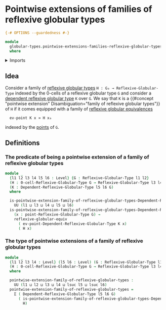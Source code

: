 # Pointwise extensions of families of reflexive globular types

```agda
{-# OPTIONS --guardedness #-}

module
  globular-types.pointwise-extensions-families-reflexive-globular-types
  where
```

<details><summary>Imports</summary>

```agda
open import foundation.dependent-pair-types
open import foundation.universe-levels

open import globular-types.dependent-globular-types
open import globular-types.dependent-reflexive-globular-types
open import globular-types.globular-types
open import globular-types.points-globular-types
open import globular-types.points-reflexive-globular-types
open import globular-types.reflexive-globular-equivalences
open import globular-types.reflexive-globular-types
```

</details>

## Idea

Consider a family of
[reflexive globular types](globular-types.reflexive-globular-types.md)
`H : G₀ → Reflexive-Globular-Type` indexed by the 0-cells of a reflexive
globular type `G` and consider a
[dependent reflexive globular type](globular-types.dependent-reflexive-globular-types.md)
`K` over `G`. We say that `K` is a
{{#concept "pointwise extension" Disambiguation="family of reflexive globular types"}}
of `H` if it comes equipped with a family of
[reflexive globular equivalences](globular-types.reflexive-globular-equivalences.md)

```text
  ev-point K x ≃ H x₀
```

indexed by the [points](globular-types.points-reflexive-globular-types.md) of
`G`.

## Definitions

### The predicate of being a pointwise extension of a family of reflexive globular types

```agda
module _
  {l1 l2 l3 l4 l5 l6 : Level} {G : Reflexive-Globular-Type l1 l2}
  (H : 0-cell-Reflexive-Globular-Type G → Reflexive-Globular-Type l3 l4)
  (K : Dependent-Reflexive-Globular-Type l5 l6 G)
  where

  is-pointwise-extension-family-of-reflexive-globular-types-Dependent-Reflexive-Globular-Type :
    UU (l1 ⊔ l3 ⊔ l4 ⊔ l5 ⊔ l6)
  is-pointwise-extension-family-of-reflexive-globular-types-Dependent-Reflexive-Globular-Type =
    (x : point-Reflexive-Globular-Type G) →
    reflexive-globular-equiv
      ( ev-point-Dependent-Reflexive-Globular-Type K x)
      ( H x)
```

### The type of pointwise extensions of a family of reflexive globular types

```agda
module _
  {l1 l2 l3 l4 : Level} (l5 l6 : Level) (G : Reflexive-Globular-Type l1 l2)
  (H : 0-cell-Reflexive-Globular-Type G → Reflexive-Globular-Type l3 l4)
  where

  pointwise-extension-family-of-reflexive-globular-types :
    UU (l1 ⊔ l2 ⊔ l3 ⊔ l4 ⊔ lsuc l5 ⊔ lsuc l6)
  pointwise-extension-family-of-reflexive-globular-types =
    Σ ( Dependent-Reflexive-Globular-Type l5 l6 G)
      ( is-pointwise-extension-family-of-reflexive-globular-types-Dependent-Reflexive-Globular-Type
        H)
```

